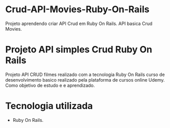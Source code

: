 # Crud-API-Movies-Ruby-On-Rails
Projeto aprendendo criar API Crud em Ruby On Rails. API basica Crud Movies.

# Projeto API simples Crud Ruby On Rails

Projeto API CRUD filmes realizado com a tecnologia Ruby On Rails curso de desenvolvimento basico
realizado pela plataforma de cursos online Udemy. Como objetivo de estudo e e aprendizado.

# Tecnologia utilizada
 - Ruby On Rails.
